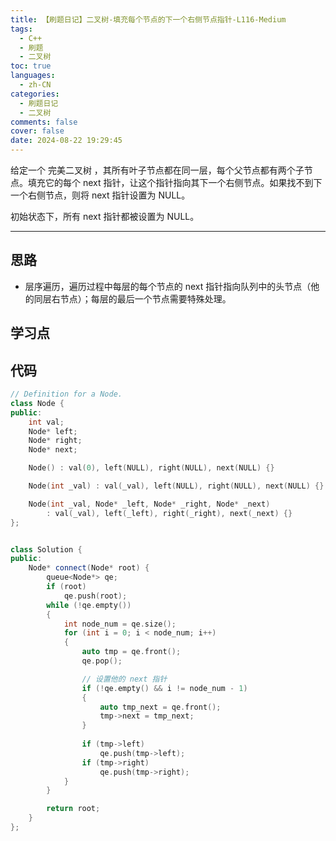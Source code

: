 ```yaml
---
title: 【刷题日记】二叉树-填充每个节点的下一个右侧节点指针-L116-Medium
tags:
  - C++
  - 刷题
  - 二叉树
toc: true
languages:
  - zh-CN
categories:
  - 刷题日记
  - 二叉树
comments: false
cover: false
date: 2024-08-22 19:29:45
---
```


给定一个 完美二叉树 ，其所有叶子节点都在同一层，每个父节点都有两个子节点。填充它的每个 next 指针，让这个指针指向其下一个右侧节点。如果找不到下一个右侧节点，则将 next 指针设置为 NULL。

初始状态下，所有 next 指针都被设置为 NULL。

<!-- more -->

---

## 思路

* 层序遍历，遍历过程中每层的每个节点的 next 指针指向队列中的头节点（他的同层右节点）；每层的最后一个节点需要特殊处理。

## 学习点



## 代码

```cpp
// Definition for a Node.
class Node {
public:
    int val;
    Node* left;
    Node* right;
    Node* next;

    Node() : val(0), left(NULL), right(NULL), next(NULL) {}

    Node(int _val) : val(_val), left(NULL), right(NULL), next(NULL) {}

    Node(int _val, Node* _left, Node* _right, Node* _next)
        : val(_val), left(_left), right(_right), next(_next) {}
};


class Solution {
public:
    Node* connect(Node* root) {
        queue<Node*> qe;
        if (root)
            qe.push(root);
        while (!qe.empty())
        {
            int node_num = qe.size();
            for (int i = 0; i < node_num; i++)
            {
                auto tmp = qe.front();
                qe.pop();

                // 设置他的 next 指针
                if (!qe.empty() && i != node_num - 1)
                {
                    auto tmp_next = qe.front();
                    tmp->next = tmp_next;
                }
                
                if (tmp->left)
                    qe.push(tmp->left);
                if (tmp->right)
                    qe.push(tmp->right);
            }
        }

        return root;
    }
};
```